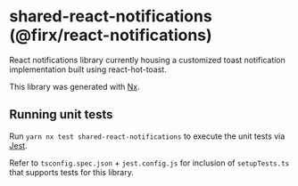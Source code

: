 # shared-react-notifications (@firx/react-notifications)

React notifications library currently housing a customized toast notification implementation built using react-hot-toast.

This library was generated with [Nx](https://nx.dev).

## Running unit tests

Run `yarn nx test shared-react-notifications` to execute the unit tests via [Jest](https://jestjs.io).

Refer to `tsconfig.spec.json` + `jest.config.js` for inclusion of `setupTests.ts` that supports tests for this library.
